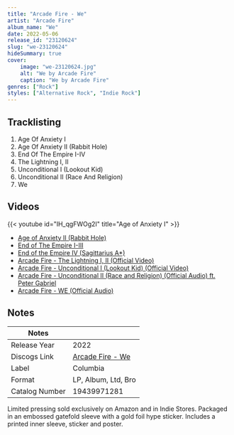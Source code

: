 ```yaml
---
title: "Arcade Fire - We"
artist: "Arcade Fire"
album_name: "We"
date: 2022-05-06
release_id: "23120624"
slug: "we-23120624"
hideSummary: true
cover:
    image: "we-23120624.jpg"
    alt: "We by Arcade Fire"
    caption: "We by Arcade Fire"
genres: ["Rock"]
styles: ["Alternative Rock", "Indie Rock"]
---
```


## Tracklisting
1. Age Of Anxiety I
2. Age Of Anxiety II (Rabbit Hole)
3. End Of The Empire I-IV
4. The Lightning I, II
5. Unconditional I (Lookout Kid)
6. Unconditional II (Race And Religion)
7. We

## Videos
{{< youtube id="IH_qgFWOg2I" title="Age of Anxiety I" >}}
- [Age of Anxiety II (Rabbit Hole)](https://www.youtube.com/watch?v=SR9kwm5iF8Y)
- [End of The Empire I-III](https://www.youtube.com/watch?v=dFX5g7kyX9g)
- [End of the Empire IV (Sagittarius A*)](https://www.youtube.com/watch?v=YNFEs3JKMeA)
- [Arcade Fire - The Lightning I, II (Official Video)](https://www.youtube.com/watch?v=qJiALpiqpk8)
- [Arcade Fire - Unconditional I (Lookout Kid) (Official Video)](https://www.youtube.com/watch?v=FdXRbOrsyRY)
- [Arcade Fire - Unconditional II (Race and Religion) (Official Audio) ft. Peter Gabriel](https://www.youtube.com/watch?v=dXGUMVoOPlk)
- [Arcade Fire - WE (Official Audio)](https://www.youtube.com/watch?v=X4MHYNGmqng)


## Notes

| Notes          |             |
| ---------------| ----------- |
| Release Year   | 2022 |
| Discogs Link   | [Arcade Fire - We](https://www.discogs.com/release/23120624-Arcade-Fire-We) |
| Label          | Columbia |
| Format         | LP, Album, Ltd, Bro |
| Catalog Number | 19439971281 |

Limited pressing sold exclusively on Amazon and in Indie Stores. Packaged in an embossed gatefold sleeve with a gold foil hype sticker. Includes a printed inner sleeve, sticker and poster.

